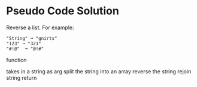 # Pseudo Code Solution
Reverse a list. For example:

```text
"String" ➞ "gnirts"
"123" ➞ "321"
"#!@"  ➞ "@!#"
```


function 

takes in a string as arg
split the string into an array
reverse the string
rejoin string
return